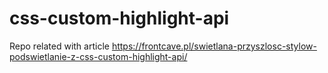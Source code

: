 # css-custom-highlight-api
Repo related with article https://frontcave.pl/swietlana-przyszlosc-stylow-podswietlanie-z-css-custom-highlight-api/
